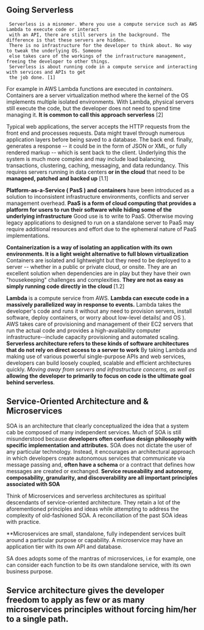 ## Going Serverless


     Serverless is a misnomer. Where you use a compute service such as AWS Lambda to execute code or interact
     with an API, there are still servers in the background. The difference is that these servers are hidden.
     There is no infrastructure for the developer to think about. No way to tweak the underlying OS. Someone
     else takes care of the workings of the infrastructure management, freeing the developer to other things.
     Serverless is about running code in a compute service and interacting with services and APIs to get
     the job done. [1]

 For example in AWS Lambda functions are executed in *containers*. Containers are a server virtualization method
 where the kernel of the OS implements multiple isolated environments. With Lambda, physical servers still execute
 the code, but the developer does not need to spend time managing it. **It is common to call this approach serverless**
 [2]

 Typical web applications, the server accepts the HTTP requests from the front end and processes requests. Data might travel through numerous application layers before being saved to a database. The back end. finally, generates a response -- it could be in the form of JSON or XML, or fully rendered markup -- which is sent back to the client. Underlying this the system is much more complex and may include load balancing, transactions, clustering, caching, messaging, and data redundancy. This requires servers running in data centers **or in the cloud** that need to be **manageed, patched and backed up** [1.1]

**Platform-as-a-Service ( PasS ) and containers** have been introduced as a solution to inconsistent infrastructure environments, conflicts and server management overhead.  **PaaS is a form of cloud computing that provides a platform for users to run their software while hiding some of the underlying infrastructure**
Good use is to write to PaaS. Otherwise moving legacy applications to designed to run on a standalone server to PaaS may require additional resources and effort due to the ephemeral nature of PaaS implementations.

**Containerization is a way of isolating an application with its own environments. It is a light weight alternative to full blown virtualization** Containers are isolated and lightweight but they need to be deployed to a server -- whether in a public or private cloud, or onsite. They are an excellent solution when dependencies are in play but they have their own "housekeeping" challenges and complexities. **They are not as easy as simply running code directly in the cloud** [1.2]

**Lambda** is a compute service from AWS. **Lambda can execute code in a massively parallelized way in response to events.**
Lambda takes the developer's code and runs it without any need to provision servers, install software, deploy containers, or worry about low-level details( and OS ). AWS takes care of provisioning and management of their EC2 servers that run the actual code and provides a high-availability computer infrastructure--include capacity provisioning and automated scaling.
**Serverless architecture refers to these kinds of software architectures that do not rely on direct access to a server to work** By taking Lambda and making use of various powerful single-purpose APIs and web services, developers can build loosely coupled, scalable and efficient architectures quickly. *Moving away from servers and infrastructure concerns, as well as* **allowing the developer to primarily to focus on code is the ultimate goal behind serverless**.

## Service-Oriented Architecture and & Microservices

SOA is an architecture that clearly conceptualized the idea that a system cab be composed of many independent services. Much of SOA is still misunderstood because **developers often confuse design philosophy with specific implementation and attributes.** SOA does not dictate the user of any particular technology. Instead, it encourages an architectural approach in which developers create autonomous services that communicate via message passing and, **often have a schema** or a contract that defines how messages are created or exchanged. **Service reuseability and autonomy, composability, granularity, and discoverability are all important principles associated with SOA**

Think of Microservices and serverless architectures as spiritual descendants of service-oriented architecture. They retain a lot of the aforementioned principles and ideas while attempting to address the complexity of old-fashioned SOA. A reconciliation of the past SOA ideas with practice.

**Microservices are small, standalone, fully independent services built around a particular purpose or capability. A microservice may have an application tier with its own API and database.


SA does adopts some of the mantras of microservices, i.e for example, one can consider each function to be its own standalone service, with its own business purpose.

## Service architecture gives the developer freedom to apply as few or as many microservices principles without forcing him/her to a single path.










